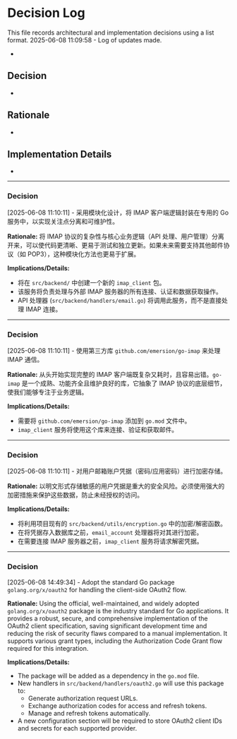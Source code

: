 # Decision Log

This file records architectural and implementation decisions using a list format.
2025-06-08 11:09:58 - Log of updates made.

*
      
## Decision

*
      
## Rationale 

*

## Implementation Details

*
---
### Decision
[2025-06-08 11:10:11] - 采用模块化设计，将 IMAP 客户端逻辑封装在专用的 Go 服务中，以实现关注点分离和可维护性。

**Rationale:**
将 IMAP 协议的复杂性与核心业务逻辑（API 处理、用户管理）分离开来，可以使代码更清晰、更易于测试和独立更新。如果未来需要支持其他邮件协议（如 POP3），这种模块化方法也更易于扩展。

**Implications/Details:**
- 将在 `src/backend/` 中创建一个新的 `imap_client` 包。
- 该服务将负责处理与外部 IMAP 服务器的所有连接、认证和数据获取操作。
- API 处理器 (`src/backend/handlers/email.go`) 将调用此服务，而不是直接处理 IMAP 连接。

---
### Decision
[2025-06-08 11:10:11] - 使用第三方库 `github.com/emersion/go-imap` 来处理 IMAP 通信。

**Rationale:**
从头开始实现完整的 IMAP 客户端既复杂又耗时，且容易出错。`go-imap` 是一个成熟、功能齐全且维护良好的库，它抽象了 IMAP 协议的底层细节，使我们能够专注于业务逻辑。

**Implications/Details:**
- 需要将 `github.com/emersion/go-imap` 添加到 `go.mod` 文件中。
- `imap_client` 服务将使用这个库来连接、验证和获取邮件。

---
### Decision
[2025-06-08 11:10:11] - 对用户邮箱账户凭据（密码/应用密码）进行加密存储。

**Rationale:**
以明文形式存储敏感的用户凭据是重大的安全风险。必须使用强大的加密措施来保护这些数据，防止未经授权的访问。

**Implications/Details:**
- 将利用项目现有的 `src/backend/utils/encryption.go` 中的加密/解密函数。
- 在将凭据存入数据库之前，`email_account` 处理器将对其进行加密。
- 在需要连接 IMAP 服务器之前，`imap_client` 服务将请求解密凭据。
---
### Decision
[2025-06-08 14:49:34] - Adopt the standard Go package `golang.org/x/oauth2` for handling the client-side OAuth2 flow.

**Rationale:**
Using the official, well-maintained, and widely adopted `golang.org/x/oauth2` package is the industry standard for Go applications. It provides a robust, secure, and comprehensive implementation of the OAuth2 client specification, saving significant development time and reducing the risk of security flaws compared to a manual implementation. It supports various grant types, including the Authorization Code Grant flow required for this integration.

**Implications/Details:**
- The package will be added as a dependency in the `go.mod` file.
- New handlers in `src/backend/handlers/oauth2.go` will use this package to:
  - Generate authorization request URLs.
  - Exchange authorization codes for access and refresh tokens.
  - Manage and refresh tokens automatically.
- A new configuration section will be required to store OAuth2 client IDs and secrets for each supported provider.